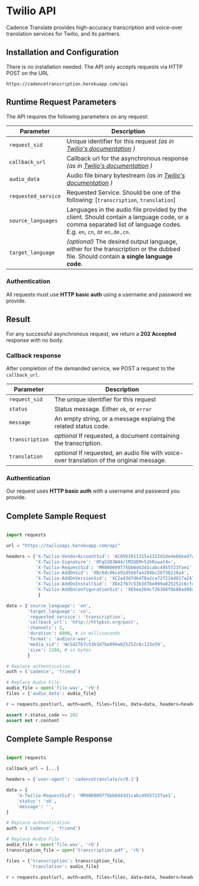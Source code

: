 
# Twilio API

Cadence Translate provides high-accuracy transcription and voice-over translation services for Twilio, and its partners.




## Installation and Configuration

There is no installation needed. The API only accepts requests via HTTP POST on the URL 

`https://cadencetranscription.herokuapp.com/api`




## Runtime Request Parameters

The API requires the following parameters on any request:

Parameter | Description
------------------------------- | ------
<nobr> `request_sid` </nobr>  | Unique identifier for this request  *(as in [Twilio's documentation](https://www.twilio.com/docs/api/add-ons/publish) )*
<nobr> `callback_url` </nobr>  | Callback url for the asynchronous response  *(as in [Twilio's documentation](https://www.twilio.com/docs/api/add-ons/publish) )*
<nobr> `audio_data` </nobr>  | Audio file binary bytestream *(as in [Twilio's documentation](https://www.twilio.com/docs/api/add-ons/publish) )*
<nobr> `requested_service` </nobr>  | Requested Service. Should be one of the following: [<nobr>`transcription`,</nobr> <nobr>`translation`]</nobr>
<nobr> `source_languages` </nobr> | Languages in the audio file provided by the client. Should contain a language code, or a comma separated list of language codes. E.g. `en`, `cn`, or `en,de,cn`.
<nobr> `target_language` </nobr> | *(optional)* The desired output language, either for the transcription or the dubbed file. Should contain **a single language code**.



### Authentication

All requests must use **HTTP basic auth** using a username and password we provide.


## Result

For any successful asynchronous request, we return a **202 Accepted** response with no body. 

### Callback response

After completion of the demanded service, we POST a request to the `callback_url`.


Parameter | Description
------------------------------- | ------
<nobr> `request_sid` </nobr>  | The unique identifier for this request
<nobr> `status` </nobr> | Status message. Either `ok`, or `error`
<nobr> `message` </nobr> | An empty string, or a message explaing the related status code.
<nobr> `transcription` </nobr> | *optional* If requested, a document containing the transcription.
<nobr> `translation` </nobr> | *optional* If requested, an audio file with voice-over translation of the original message.



### Authentication

Our request uses **HTTP basic auth** with a username and password you provide.



## Complete Sample Request 

```python

import requests

url = "https://twilioapi.herokuapp.com/api"

headers = {'X-Twilio-VendorAccountSid': 'AC05b3911315a1322d1dede66eed740000',
           'X-Twilio-Signature': '0FqS203W44/lM2UEM+51hRzwat4=',
           'X-Twilio-RequestSid': 'MR000009775bb6d43d1cabc4955723fae1',
           'X-Twilio-AddOnSid': 'XBc6dc06ce91d566fae284bc2bf36218a4',
           'X-Twilio-AddOnVersionSid': 'XC2ad3d7d6478a2ca72f224d817a241586',
           'X-Twilio-AddOnInstallSid': 'XDe2767c53b3d7be099a825252c6cf4e59',
           'X-Twilio-AddOnConfigurationSid': 'XEbee2b4cf26384f0b88ad98a25530c338',
            }

data = {'source_language': 'en',
        'target_language': 'cn',
        'requested_service': 'transcription',
        'callback_url': 'http://httpbin.org/post',
        'channels': 2,
        'duration': 6000, # in milliseconds
        'format': 'audio/x-wav',
        'media_sid': 'WcS42767c53b3d7be099a825252c6c123e59',
        'size': 1204, # in bytes
        }

# Replace authentication
auth = ('cadence', 'friend')

# Replace Audio File
audio_file = open('file.wav', 'rb')
files = {'audio_data': audio_file}

r = requests.post(url, auth=auth, files=files, data=data, headers=headers)

assert r.status_code == 202
assert not r.content

```



## Complete Sample Response


```python

import requests

callback_url = [...]

headers = {'user-agent': 'cadencetranslate/v/0.1'}

data = {
    'X-Twilio-RequestSid': 'MR000009775bb6d43d1cabc4955723fae1',
    'status': 'ok',
    'message': '',
}

# Replace authentication
auth = ('cadence', 'friend')

# Replace Audio File
audio_file = open('file.wav', 'rb')
transcription_file = open('transcription.pdf', 'rb')

files = {'transcription': transcription_file,
         'translation': audio_file}

r = requests.post(url, auth=auth, files=files, data=data, headers=headers)
```



